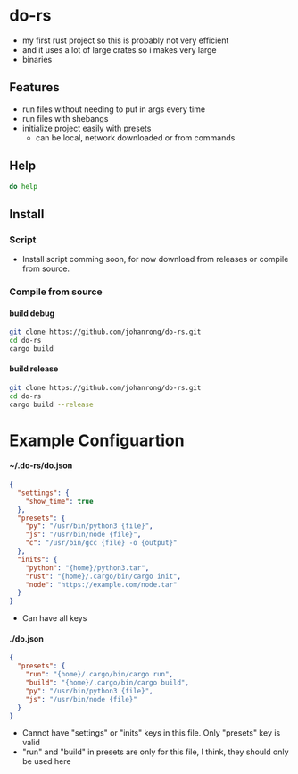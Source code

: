 # do-rs
- my first rust project so this is probably not very efficient
- and it uses a lot of large crates so i makes very large
- binaries

## Features
- run files without needing to put in args every time
- run files with shebangs
- initialize project easily with presets
  - can be local, network downloaded or from commands

## Help
```bash
do help
```

## Install
### Script
- Install script comming soon, for now download from releases or compile from source.

### Compile from source
#### build debug 
```bash
git clone https://github.com/johanrong/do-rs.git
cd do-rs
cargo build
```
#### build release
```bash
git clone https://github.com/johanrong/do-rs.git
cd do-rs
cargo build --release
```

# Example Configuartion
#### ~/.do-rs/do.json
```json
{
  "settings": {
    "show_time": true
  },
  "presets": {
    "py": "/usr/bin/python3 {file}",
    "js": "/usr/bin/node {file}",
    "c": "/usr/bin/gcc {file} -o {output}"
  },
  "inits": {
    "python": "{home}/python3.tar",
    "rust": "{home}/.cargo/bin/cargo init",
    "node": "https://example.com/node.tar"
  }
}
```
- Can have all keys

#### ./do.json
```json
{
  "presets": {
    "run": "{home}/.cargo/bin/cargo run",
    "build": "{home}/.cargo/bin/cargo build",
    "py": "/usr/bin/python3 {file}",
    "js": "/usr/bin/node {file}"
  }
}

```
- Cannot have "settings" or "inits" keys in this file. Only "presets" key is valid
- "run" and "build" in presets are only for this file, I think, they should only be used here
